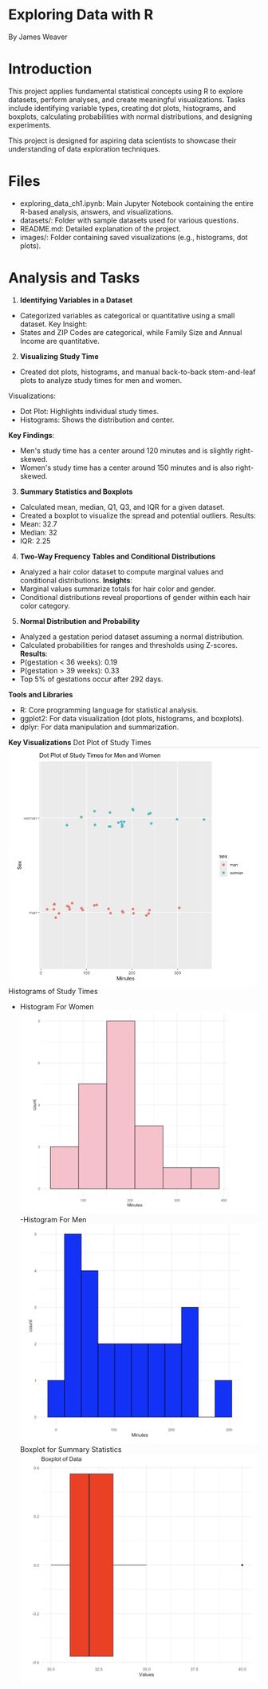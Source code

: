# Exploring Data with R
By James Weaver

# Introduction
This project applies fundamental statistical concepts using R to explore datasets, perform analyses, and create meaningful visualizations. Tasks include identifying variable types, creating dot plots, histograms, and boxplots, calculating probabilities with normal distributions, and designing experiments.

This project is designed for aspiring data scientists to showcase their understanding of data exploration techniques.

# Files
- exploring_data_ch1.ipynb: Main Jupyter Notebook containing the entire R-based analysis, answers, and visualizations.
- datasets/: Folder with sample datasets used for various questions.
- README.md: Detailed explanation of the project.
- images/: Folder containing saved visualizations (e.g., histograms, dot plots).

# Analysis and Tasks
1. **Identifying Variables in a Dataset**
- Categorized variables as categorical or quantitative using a small dataset.
Key Insight:
- States and ZIP Codes are categorical, while Family Size and Annual Income are quantitative.
  
2. **Visualizing Study Time**
- Created dot plots, histograms, and manual back-to-back stem-and-leaf plots to analyze study times for men and women.

Visualizations:
- Dot Plot: Highlights individual study times.
- Histograms: Shows the distribution and center.

**Key Findings**:
- Men's study time has a center around 120 minutes and is slightly right-skewed.
- Women's study time has a center around 150 minutes and is also right-skewed.

3. **Summary Statistics and Boxplots**
- Calculated mean, median, Q1, Q3, and IQR for a given dataset.
- Created a boxplot to visualize the spread and potential outliers.
Results:
- Mean: 32.7
- Median: 32
- IQR: 2.25

4. **Two-Way Frequency Tables and Conditional Distributions**
- Analyzed a hair color dataset to compute marginal values and conditional distributions.
**Insights**:
- Marginal values summarize totals for hair color and gender.
- Conditional distributions reveal proportions of gender within each hair color category.

5. **Normal Distribution and Probability**
- Analyzed a gestation period dataset assuming a normal distribution.
- Calculated probabilities for ranges and thresholds using Z-scores.
**Results**:
- P(gestation < 36 weeks): 0.19
- P(gestation > 39 weeks): 0.33
- Top 5% of gestations occur after 292 days.
  
**Tools and Libraries**
- R: Core programming language for statistical analysis.
- ggplot2: For data visualization (dot plots, histograms, and boxplots).
- dplyr: For data manipulation and summarization.

**Key Visualizations**
Dot Plot of Study Times
![Screenshot Description](dotplot.png)
Histograms of Study Times
- Histogram For Women
![Screenshot Description](histgirl.png)
-Histogram For Men
![Screenshot Description](histboy.png)
Boxplot for Summary Statistics
![Screenshot Description](boxplot.png)
